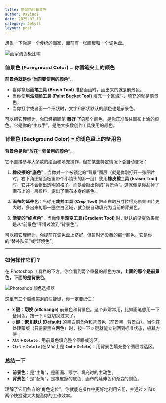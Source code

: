 ```yaml
---
title: 前景色和背景色
author: DaVinci
date: 2025-07-19
category: Jekyll
layout: post
---
```



想象一下你是一个传统的画家，面前有一张画板和一个调色盘。

![画家调色板比喻](https://upload.wikimedia.org/wikipedia/commons/thumb/b/b8/Mischpalette.jpg/640px-Mischpalette.jpg)

### 前景色 (Foreground Color) = 你画笔尖上的颜色

**前景色就是你“当前要使用的颜色”**。

* 当你拿起**画笔工具 (Brush Tool)** 准备画画时，画出来的就是前景色。
* 当你使用**油漆桶工具 (Paint Bucket Tool)** 填充一个区域时，填充的就是前景色。
* 当你打字或者画一个形状时，文字和形状默认的颜色也是前景色。

可以把它理解为，你已经把画笔 **蘸好** 了的那个颜色，是你正准备往画布上涂的颜色。它是你的“主攻手”，是绝大多数创作工具使用的颜色。

### 背景色 (Background Color) = 你调色盘上的备用色

**背景色是你“放在一旁备用的颜色”**。

它不直接参与大多数的绘画和填充操作，但在某些特定情况下会自动登场：

1.  **橡皮擦的“底色”**：当你对一个被锁定的“背景”图层（就是你刚打开一张图片时，右下角图层面板里带个小锁头的那一层）使用**橡皮擦工具 (Eraser Tool)** 时，它并不会擦出透明的格子，而是会擦出你的“背景色”。这就像是你刮掉了画布上的一层颜料，露出了画布本身的底色。

2.  **画布的延伸色**：当你用**裁剪工具 (Crop Tool)** 把画布的尺寸拉得比原始图片更大时，多出来的那一圈空白区域，就会被自动填充为当前的背景色。

3.  **渐变的“终点色”**：当你使用**渐变工具 (Gradient Tool)** 时，默认的渐变效果就是从“前景色”平滑过渡到“背景色”。

可以把它理解为，你提前在调色盘上挤好，但暂时还没蘸的那个颜色。它是你的“替补队员”或“环境色”。

---

### 如何操作它们？

在 Photoshop 工具栏的下方，你会看到两个重叠的颜色方块，**上面的那个是前景色，下面的是背景色**。

![Photoshop 颜色选择器](https://helpx.adobe.com/content/dam/help/zh-Hans/photoshop/using/choosing-colors/jcr_content/main/procedure-2/procedure-item-1/image.img.png)

这里有三个超级实用的快捷键，你一定要记住：

* **`X` 键**：**切换 (eXchange)** 前景色和背景色。这个非常常用，比如画笔想用一下备用色，按一下 `X` 就切换过来了。
* **`D` 键**：**恢复默认 (Default)** 的黑白前景色和背景色（前景黑，背景白）。当你在处理蒙版（只需要黑白两色）时，按一下 `D` 键就能立刻回到标准状态，极其方便！
* **`Alt` + `Delete`**：用前景色填充整个图层或选区。
* **`Ctrl` + `Delete`** (在Mac上是 **`Cmd` + `Delete`**)：用背景色填充整个图层或选区。

### 总结一下

* **前景色**：是“主角”，是画画、写字、填充时的主动色。
* **背景色**：是“配角”，是橡皮擦的底色、画布的延伸色和渐变的副色。

理解了它们各自的“角色定位”，你就能在操作中更好地利用它们，并通过 `X` 和 `D` 两个快捷键大大提高你的工作效率。